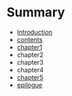 # Summary

* [Introduction](README.md)
* [contents](contents.md)
* [chapter1](chapter1.md)
* chapter2
* chapter3
* chapter4
* [chapter5](chapter5.md)
* [epilogue](epilogue.md)

